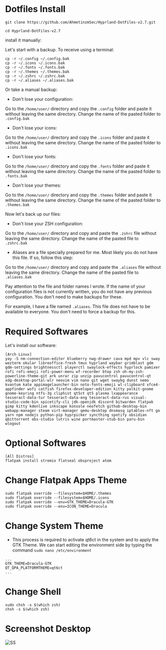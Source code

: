# Dotfiles Install

```
git clone https://github.com/AhmetinzmSec/Hyprland-DotFiles-v2.7.git
```

```cd Hyprland-DotFiles-v2.7```

install it manually:


Let's start with a backup. To receive using a terminal:

```
cp -r ~/.config ~/.config.bak
cp -r ~/.icons ~/.icons.bak
cp -r ~/.fonts ~/.fonts.bak
cp -r ~/.themes ~/.themes.bak
cp -r ~/.zshrc ~/.zshrc.bak
cp -r ~/.aliases ~/.aliases.bak
```

Or take a manual backup:


- Don't lose your configuration:

Go to the `/home/user/` directory and copy the `.config` folder and paste it without leaving the same directory. Change the name of the pasted folder to `.config.bak`


- Don't lose your icons:

Go to the `/home/user/` directory and copy the `.icons` folder and paste it without leaving the same directory. Change the name of the pasted folder to `.icons.bak`


- Don't lose your fonts:

Go to the `/home/user/` directory and copy the `.fonts` folder and paste it without leaving the same directory. Change the name of the pasted folder to `.fonts.bak`


- Don't lose your themes:

Go to the `/home/user/` directory and copy the `.themes` folder and paste it without leaving the same directory. Change the name of the pasted folder to `.themes.bak`


Now let's back up our files:


- Don't lose your ZSH configuration:

Go to the `/home/user/` directory and copy and paste the `.zshrc` file without leaving the same directory. Change the name of the pasted file to `.zshrc.bak`


- Aliases are a file specially prepared for me. Most likely you do not have this file. If so, follow this step:

Go to the `/home/user/` directory and copy and paste the `.aliases` file without leaving the same directory. Change the name of the pasted file to `.aliases.bak`


Pay attention to the file and folder names I wrote. If the name of your configuration files is not currently written, you do not have any previous configuration. You don't need to make backups for these.

For example, I have a file named `.aliases`. This file does not have to be available to everyone. You don't need to force a backup for this.


# Required Softwares

Let's install our software:

```
[Arch Linux]
yay -S nm-connection-editor blueberry nwg-drawer cava mpd mpv vlc sway wezterm okular libreoffice-fresh tmux hyprland waybar grimblast gdm gdm-settings brightnessctl playerctl swaylock-effects hyprlock pamixer rofi rofi-emoji rofi-power-menu wf-recorder btop zsh oh-my-zsh-powerline-theme-git ark unrar zip unzip pavucontrol pavucontrol-qt xdg-desktop-portal-wlr neovim vim nano git wget swaybg dunst nemo kvantum kate appimagelauncher-bin noto-fonts-emoji wl-clipboard xfce4-appfinder wofi catfish firefox-developer-edition kitty polkit-gnome gnome-keyring ntfs-3g cliphist qt5ct qt5 plasma lxappearance tesseract-data-tur tesseract-data-eng tesseract-data-rus visual-studio-code-bin spicetify-cli jdk-openjdk discord bitwarden flatpak gimp kitty kdenlive inkscape konsole neofetch github-desktop-bin webapp-manager steam virt-manager qemu-desktop dnsmasq iptables-nft go yarn npm nodejs python-pip hyprpicker syncthing spotify obsidian qbittorrent obs-studio lutris wine portmaster-stub-bin paru-bin wlogout
```

# Optional Softwares

```
[All Distros]
flatpak install stremio flatseal obsproject atom
```

# Change Flatpak Apps Theme

```
sudo flatpak override --filesystem=$HOME/.themes
sudo flatpak override --filesystem=$HOME/.icons
sudo flatpak override --env=GTK_THEME=Dracula-GTK
sudo flatpak override --env=ICON_THEME=Dracula
```

# Change System Theme

- This process is required to activate qt6ct in the system and to apply the GTK Theme. We can start editing the environment side by typing the command `sudo nano /etc/environment`

```
...
GTK_THEME=Dracula-GTK
QT_QPA_PLATFORMTHEME=qt6ct
...
```
# Change Shell

```
sudo chsh -s $(which zsh)
chsh -s $(which zsh)
```

# Screenshot Desktop

![SS](SS.png)
